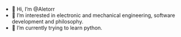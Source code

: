 - 👋 Hi, I’m @Aletorr
- 👀 I’m interested in electronic and mechanical engineering, software development and philosophy.
- 🌱 I’m currently trying to learn python.

<!---
Aletorr/Aletorr is a ✨ special ✨ repository because its `README.md` (this file) appears on your GitHub profile.
You can click the Preview link to take a look at your changes.
--->
